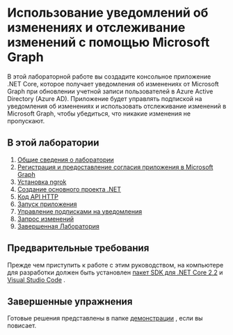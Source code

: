 # <a name="using-change-notifications-and-track-changes-with-microsoft-graph"></a>Использование уведомлений об изменениях и отслеживание изменений с помощью Microsoft Graph

В этой лабораторной работе вы создадите консольное приложение .NET Core, которое получает уведомления об изменениях от Microsoft Graph при обновлении учетной записи пользователей в Azure Active Directory (Azure AD). Приложение будет управлять подпиской на уведомления об изменениях и использовать отслеживание изменений в Microsoft Graph, чтобы убедиться, что никакие изменения не пропускают.

## <a name="in-this-lab"></a>В этой лаборатории

1. [Общие сведения о лаборатории](./tutorial/01_intro.md)
1. [Регистрация и предоставление согласия приложения в Microsoft Graph](./tutorial/02_create-app.md)
1. [Установка ngrok](./tutorial/03_ngrok.md)
1. [Создание основного проекта .NET](./tutorial/04_create-project.md)
1. [Код API HTTP](./tutorial/05_add-code.md)
1. [Запуск приложения](./tutorial/06_run.md)
1. [Управление подписками на уведомления](./tutorial/07_subbscription-management.md)
1. [Запрос изменений](./tutorial/08_deltaquery.md)
1. [Завершенная Лаборатория](./tutorial/09_completed.md)

## <a name="prerequisites"></a>Предварительные требования

Прежде чем приступить к работе с этим руководством, на компьютере для разработки должен быть установлен [пакет SDK для .NET Core 2,2](https://dotnet.microsoft.com/download) и [Visual Studio Code](https://code.visualstudio.com/) . 

## <a name="completed-exercises"></a>Завершенные упражнения

Готовые решения представлены в папке [демонстрации](./Demos) , если вы повисает.